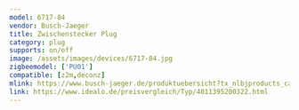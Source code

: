 ```yaml
---
model: 6717-84
vendor: Busch-Jaeger 
title: Zwischenstecker Plug
category: plug
supports: on/off
image: /assets/images/devices/6717-84.jpg
zigbeemodel: ['PU01']
compatible: [z2m,deconz]
mlink: https://www.busch-jaeger.de/produktuebersicht?tx_nlbjproducts_catalog%5Baction%5D=show&tx_nlbjproducts_catalog%5BcatBjeProdukt%5D=3566&tx_nlbjproducts_catalog%5Bcontroller%5D=CatStdArtikel&cHash=5ce54b5156548e5c55a08a63b251eb2b
link: https://www.idealo.de/preisvergleich/Typ/4011395200322.html
---
```


